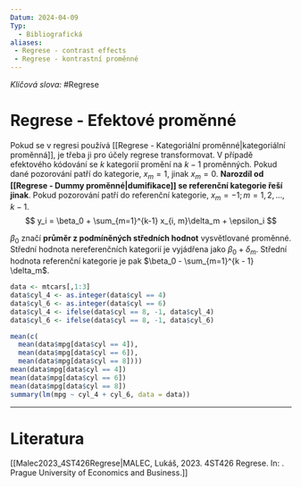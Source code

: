 ```yaml
---
Datum: 2024-04-09
Typ:
  - Bibliografická
aliases:
 - Regrese - contrast effects
 - Regrese - kontrastní proměnné
---
```

*Klíčová slova:* #Regrese 
# Regrese - Efektové proměnné
Pokud se v regresi používá [[Regrese - Kategoriální proměnné|kategoriální proměnná]], je třeba ji pro účely regrese transformovat. V případě efektového kódování se $k$ kategorií promění na $k - 1$ proměnných. Pokud dané pozorování patří do kategorie, $x_m = 1$, jinak $x_m = 0$. **Narozdíl od [[Regrese - Dummy proměnné|dumifikace]] se referenční kategorie řeší jinak**. Pokud pozorování patří do referenční kategorie, $x_m = -1; m = 1, 2, \dots, k - 1$.
$$
y_i = \beta_0 + \sum_{m=1}^{k-1} x_{i, m}\delta_m + \epsilon_i
$$

$\beta_0$ značí **průměr z podmíněných středních hodnot** vysvětlované proměnné. Střední hodnota nereferenčních kategorií je vyjádřena jako $\beta_0 + \delta_m$. Střední hodnota referenční kategorie je pak $\beta_0 - \sum_{m=1}^{k - 1} \delta_m$.

```r
data <- mtcars[,1:3]
data$cyl_4 <- as.integer(data$cyl == 4)
data$cyl_6 <- as.integer(data$cyl == 6)
data$cyl_4 <- ifelse(data$cyl == 8, -1, data$cyl_4)
data$cyl_6 <- ifelse(data$cyl == 8, -1, data$cyl_6)

mean(c(
  mean(data$mpg[data$cyl == 4]),
  mean(data$mpg[data$cyl == 6]),
  mean(data$mpg[data$cyl == 8])))
mean(data$mpg[data$cyl == 4])
mean(data$mpg[data$cyl == 6])
mean(data$mpg[data$cyl == 8])
summary(lm(mpg ~ cyl_4 + cyl_6, data = data))

```

- - -
# Literatura
[[Malec2023_4ST426Regrese|MALEC, Lukáš, 2023. 4ST426 Regrese. In: . Prague University of Economics and Business.]]
